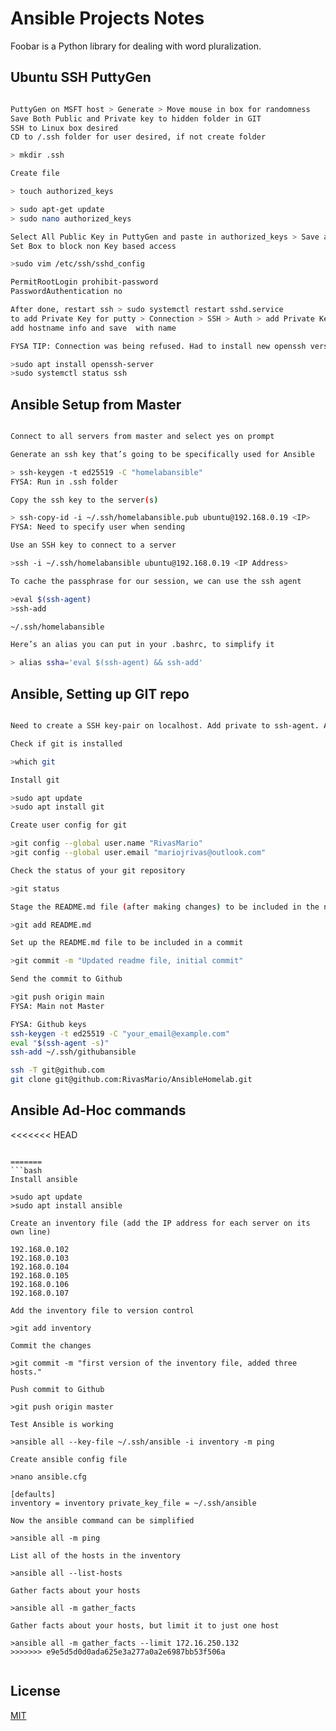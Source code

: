 # Ansible Projects Notes

Foobar is a Python library for dealing with word pluralization.

## Ubuntu SSH PuttyGen

```bash

PuttyGen on MSFT host > Generate > Move mouse in box for randomness
Save Both Public and Private key to hidden folder in GIT
SSH to Linux box desired
CD to /.ssh folder for user desired, if not create folder

> mkdir .ssh

Create file 

> touch authorized_keys 

> sudo apt-get update
> sudo nano authorized_keys

Select All Public Key in PuttyGen and paste in authorized_keys > Save and exit
Set Box to block non Key based access

>sudo vim /etc/ssh/sshd_config

PermitRootLogin prohibit-password
PasswordAuthentication no

After done, restart ssh > sudo systemctl restart sshd.service
to add Private Key for putty > Connection > SSH > Auth > add Private Key
add hostname info and save  with name

FYSA TIP: Connection was being refused. Had to install new openssh version

>sudo apt install openssh-server
>sudo systemctl status ssh

```

## Ansible Setup from Master

```bash

Connect to all servers from master and select yes on prompt

Generate an ssh key that’s going to be specifically used for Ansible

> ssh-keygen -t ed25519 -C "homelabansible"
FYSA: Run in .ssh folder

Copy the ssh key to the server(s)

> ssh-copy-id -i ~/.ssh/homelabansible.pub ubuntu@192.168.0.19 <IP>
FYSA: Need to specify user when sending

Use an SSH key to connect to a server 

>ssh -i ~/.ssh/homelabansible ubuntu@192.168.0.19 <IP Address>

To cache the passphrase for our session, we can use the ssh agent 

>eval $(ssh-agent)
>ssh-add  

~/.ssh/homelabansible

Here’s an alias you can put in your .bashrc, to simplify it

> alias ssha='eval $(ssh-agent) && ssh-add'

```

## Ansible, Setting up GIT repo

```bash

Need to create a SSH key-pair on localhost. Add private to ssh-agent. Add Public to Github. Pull New Ansible Repo to server.

Check if git is installed

>which git

Install git

>sudo apt update
>sudo apt install git

Create user config for git

>git config --global user.name "RivasMario"
>git config --global user.email "mariojrivas@outlook.com"

Check the status of your git repository

>git status

Stage the README.md file (after making changes) to be included in the next git commit

>git add README.md

Set up the README.md file to be included in a commit

>git commit -m "Updated readme file, initial commit"

Send the commit to Github

>git push origin main
FYSA: Main not Master

FYSA: Github keys
ssh-keygen -t ed25519 -C "your_email@example.com"
eval "$(ssh-agent -s)"
ssh-add ~/.ssh/githubansible

ssh -T git@github.com
git clone git@github.com:RivasMario/AnsibleHomelab.git
```

## Ansible Ad-Hoc commands

<<<<<<< HEAD
```ansible

=======
```bash
Install ansible

>sudo apt update
>sudo apt install ansible

Create an inventory file (add the IP address for each server on its own line)

192.168.0.102
192.168.0.103
192.168.0.104
192.168.0.105
192.168.0.106
192.168.0.107

Add the inventory file to version control

>git add inventory

Commit the changes

>git commit -m "first version of the inventory file, added three hosts."

Push commit to Github

>git push origin master

Test Ansible is working

>ansible all --key-file ~/.ssh/ansible -i inventory -m ping

Create ansible config file

>nano ansible.cfg
 
[defaults]
inventory = inventory private_key_file = ~/.ssh/ansible

Now the ansible command can be simplified

>ansible all -m ping

List all of the hosts in the inventory

>ansible all --list-hosts

Gather facts about your hosts

>ansible all -m gather_facts

Gather facts about your hosts, but limit it to just one host

>ansible all -m gather_facts --limit 172.16.250.132
>>>>>>> e9e5d5d0d0ada625e3a277a0a2e6987bb53f506a


```

## License
[MIT](https://choosealicense.com/licenses/mit/)